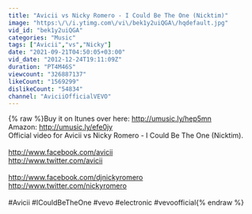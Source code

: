 ```yaml
---
title: "Avicii vs Nicky Romero - I Could Be The One (Nicktim)"
image: "https:\/\/i.ytimg.com\/vi\/bek1y2uiQGA\/hqdefault.jpg"
vid_id: "bek1y2uiQGA"
categories: "Music"
tags: ["Avicii","vs","Nicky"]
date: "2021-09-21T04:50:05+03:00"
vid_date: "2012-12-24T19:11:09Z"
duration: "PT4M46S"
viewcount: "326887137"
likeCount: "1569299"
dislikeCount: "54834"
channel: "AviciiOfficialVEVO"
---
```

{% raw %}Buy it on Itunes over here: <a rel="nofollow" target="blank" href="http://umusic.ly/hep5mn">http://umusic.ly/hep5mn</a><br />Amazon: <a rel="nofollow" target="blank" href="http://umusic.ly/efe0jy">http://umusic.ly/efe0jy</a><br />Official video for Avicii vs Nicky Romero - I Could Be The One (Nicktim).<br /><br /><a rel="nofollow" target="blank" href="http://www.facebook.com/avicii">http://www.facebook.com/avicii</a><br /><a rel="nofollow" target="blank" href="http://www.twitter.com/avicii">http://www.twitter.com/avicii</a><br /><br /><a rel="nofollow" target="blank" href="http://www.facebook.com/djnickyromero">http://www.facebook.com/djnickyromero</a><br /><a rel="nofollow" target="blank" href="http://www.twitter.com/nickyromero">http://www.twitter.com/nickyromero</a><br /><br />#Avicii #ICouldBeTheOne #vevo #electronic #vevoofficial{% endraw %}

